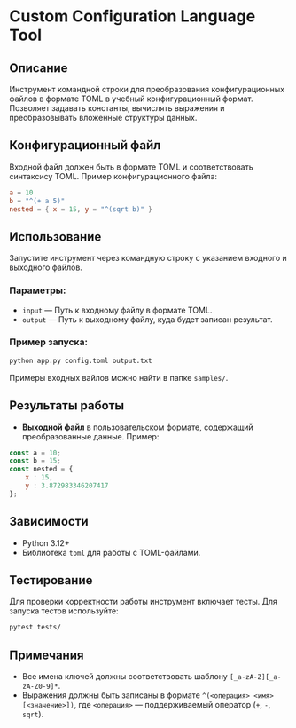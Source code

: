 # Custom Configuration Language Tool

## Описание
Инструмент командной строки для преобразования конфигурационных файлов в формате TOML в учебный конфигурационный формат. Позволяет задавать константы, вычислять выражения и преобразовывать вложенные структуры данных.

## Конфигурационный файл
Входной файл должен быть в формате TOML и соответствовать синтаксису TOML. Пример конфигурационного файла:

```toml
a = 10
b = "^(+ a 5)"
nested = { x = 15, y = "^(sqrt b)" }
```

## Использование
Запустите инструмент через командную строку с указанием входного и выходного файлов.

### Параметры:
- `input` — Путь к входному файлу в формате TOML.
- `output` — Путь к выходному файлу, куда будет записан результат.

### Пример запуска:
```bash
python app.py config.toml output.txt
```

Примеры входных вайлов можно найти в папке `samples/`.

## Результаты работы
- **Выходной файл** в пользовательском формате, содержащий преобразованные данные. Пример:

```javascript
const a = 10;
const b = 15;
const nested = {
    x : 15,
    y : 3.872983346207417
};
```

## Зависимости
- Python 3.12+
- Библиотека `toml` для работы с TOML-файлами.

## Тестирование
Для проверки корректности работы инструмент включает тесты. Для запуска тестов используйте:

```bash
pytest tests/
```

## Примечания
- Все имена ключей должны соответствовать шаблону `[_a-zA-Z][_a-zA-Z0-9]*`.
- Выражения должны быть записаны в формате `^(<операция> <имя> [<значение>])`, где `<операция>` — поддерживаемый оператор (`+`, `-`, `sqrt`).